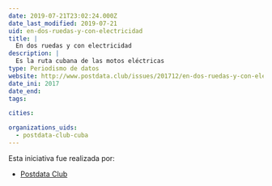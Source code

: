 ```yaml
---
date: 2019-07-21T23:02:24.000Z
date_last_modified: 2019-07-21
uid: en-dos-ruedas-y-con-electricidad
title: |
  En dos ruedas y con electricidad
description: |
  Es la ruta cubana de las motos eléctricas
type: Periodismo de datos
website: http://www.postdata.club/issues/201712/en-dos-ruedas-y-con-electricidad.html
date_ini: 2017
date_end: 
tags:

cities: 

organizations_uids:
  - postdata-club-cuba
---
```


Esta iniciativa fue realizada por:

- [Postdata Club](/organizaciones/postdata-club-cuba)
